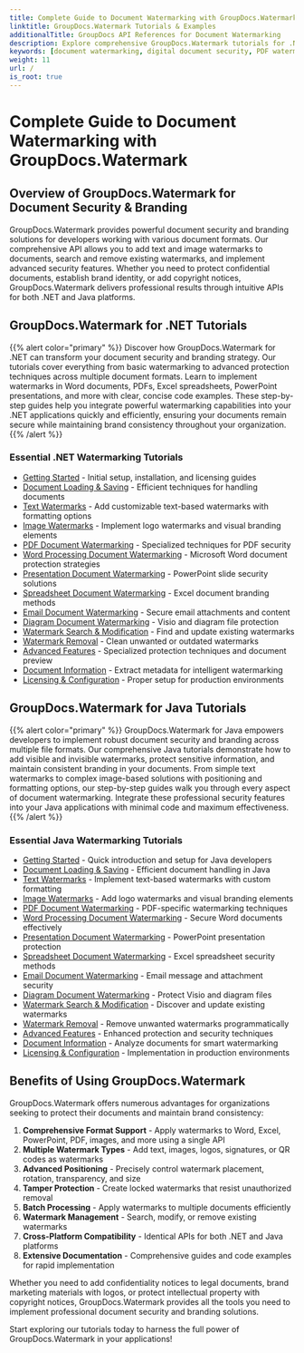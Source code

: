 ```yaml
---
title: Complete Guide to Document Watermarking with GroupDocs.Watermark API
linktitle: GroupDocs.Watermark Tutorials & Examples
additionalTitle: GroupDocs API References for Document Watermarking
description: Explore comprehensive GroupDocs.Watermark tutorials for .NET & Java. Learn professional document security techniques, digital branding solutions, and advanced watermarking features with step-by-step guides.
keywords: [document watermarking, digital document security, PDF watermarking, Word document watermarking, Excel watermarking, PowerPoint watermarking, image watermarking, document branding, watermark removal, document protection]
weight: 11
url: /
is_root: true
---
```


# Complete Guide to Document Watermarking with GroupDocs.Watermark

## Overview of GroupDocs.Watermark for Document Security & Branding

GroupDocs.Watermark provides powerful document security and branding solutions for developers working with various document formats. Our comprehensive API allows you to add text and image watermarks to documents, search and remove existing watermarks, and implement advanced security features. Whether you need to protect confidential documents, establish brand identity, or add copyright notices, GroupDocs.Watermark delivers professional results through intuitive APIs for both .NET and Java platforms.

## GroupDocs.Watermark for .NET Tutorials
{{% alert color="primary" %}}
Discover how GroupDocs.Watermark for .NET can transform your document security and branding strategy. Our tutorials cover everything from basic watermarking to advanced protection techniques across multiple document formats. Learn to implement watermarks in Word documents, PDFs, Excel spreadsheets, PowerPoint presentations, and more with clear, concise code examples. These step-by-step guides help you integrate powerful watermarking capabilities into your .NET applications quickly and efficiently, ensuring your documents remain secure while maintaining brand consistency throughout your organization.
{{% /alert %}}

### Essential .NET Watermarking Tutorials

- [Getting Started](./net/getting-started/) - Initial setup, installation, and licensing guides
- [Document Loading & Saving](./net/document-loading-saving/) - Efficient techniques for handling documents
- [Text Watermarks](./net/text-watermarks/) - Add customizable text-based watermarks with formatting options
- [Image Watermarks](./net/image-watermarks/) - Implement logo watermarks and visual branding elements
- [PDF Document Watermarking](./net/pdf-document-watermarking/) - Specialized techniques for PDF security
- [Word Processing Document Watermarking](./net/word-processing-document-watermarking/) - Microsoft Word document protection strategies
- [Presentation Document Watermarking](./net/presentation-document-watermarking/) - PowerPoint slide security solutions
- [Spreadsheet Document Watermarking](./net/spreadsheet-document-watermarking/) - Excel document branding methods
- [Email Document Watermarking](./net/email-document-watermarking/) - Secure email attachments and content
- [Diagram Document Watermarking](./net/diagram-document-watermarking/) - Visio and diagram file protection
- [Watermark Search & Modification](./net/watermark-search-modification/) - Find and update existing watermarks
- [Watermark Removal](./net/watermark-removal/) - Clean unwanted or outdated watermarks
- [Advanced Features](./net/advanced-features/) - Specialized protection techniques and document preview
- [Document Information](./net/document-information/) - Extract metadata for intelligent watermarking
- [Licensing & Configuration](./net/licensing-configuration/) - Proper setup for production environments

## GroupDocs.Watermark for Java Tutorials
{{% alert color="primary" %}}
GroupDocs.Watermark for Java empowers developers to implement robust document security and branding across multiple file formats. Our comprehensive Java tutorials demonstrate how to add visible and invisible watermarks, protect sensitive information, and maintain consistent branding in your documents. From simple text watermarks to complex image-based solutions with positioning and formatting options, our step-by-step guides walk you through every aspect of document watermarking. Integrate these professional security features into your Java applications with minimal code and maximum effectiveness.
{{% /alert %}}

### Essential Java Watermarking Tutorials

- [Getting Started](./java/getting-started/) - Quick introduction and setup for Java developers
- [Document Loading & Saving](./java/document-loading-saving/) - Efficient document handling in Java
- [Text Watermarks](./java/text-watermarks/) - Implement text-based watermarks with custom formatting
- [Image Watermarks](./java/image-watermarks/) - Add logo watermarks and visual branding elements
- [PDF Document Watermarking](./java/pdf-document-watermarking/) - PDF-specific watermarking techniques
- [Word Processing Document Watermarking](./java/word-processing-document-watermarking/) - Secure Word documents effectively
- [Presentation Document Watermarking](./java/presentation-document-watermarking/) - PowerPoint presentation protection
- [Spreadsheet Document Watermarking](./java/spreadsheet-document-watermarking/) - Excel spreadsheet security methods
- [Email Document Watermarking](./java/email-document-watermarking/) - Email message and attachment security
- [Diagram Document Watermarking](./java/diagram-document-watermarking/) - Protect Visio and diagram files
- [Watermark Search & Modification](./java/watermark-search-modification/) - Discover and update existing watermarks
- [Watermark Removal](./java/watermark-removal/) - Remove unwanted watermarks programmatically
- [Advanced Features](./java/advanced-features/) - Enhanced protection and security techniques
- [Document Information](./java/document-information/) - Analyze documents for smart watermarking
- [Licensing & Configuration](./java/licensing-configuration/) - Implementation in production environments

## Benefits of Using GroupDocs.Watermark

GroupDocs.Watermark offers numerous advantages for organizations seeking to protect their documents and maintain brand consistency:

1. **Comprehensive Format Support** - Apply watermarks to Word, Excel, PowerPoint, PDF, images, and more using a single API
2. **Multiple Watermark Types** - Add text, images, logos, signatures, or QR codes as watermarks
3. **Advanced Positioning** - Precisely control watermark placement, rotation, transparency, and size
4. **Tamper Protection** - Create locked watermarks that resist unauthorized removal
5. **Batch Processing** - Apply watermarks to multiple documents efficiently
6. **Watermark Management** - Search, modify, or remove existing watermarks
7. **Cross-Platform Compatibility** - Identical APIs for both .NET and Java platforms
8. **Extensive Documentation** - Comprehensive guides and code examples for rapid implementation

Whether you need to add confidentiality notices to legal documents, brand marketing materials with logos, or protect intellectual property with copyright notices, GroupDocs.Watermark provides all the tools you need to implement professional document security and branding solutions.

Start exploring our tutorials today to harness the full power of GroupDocs.Watermark in your applications!
